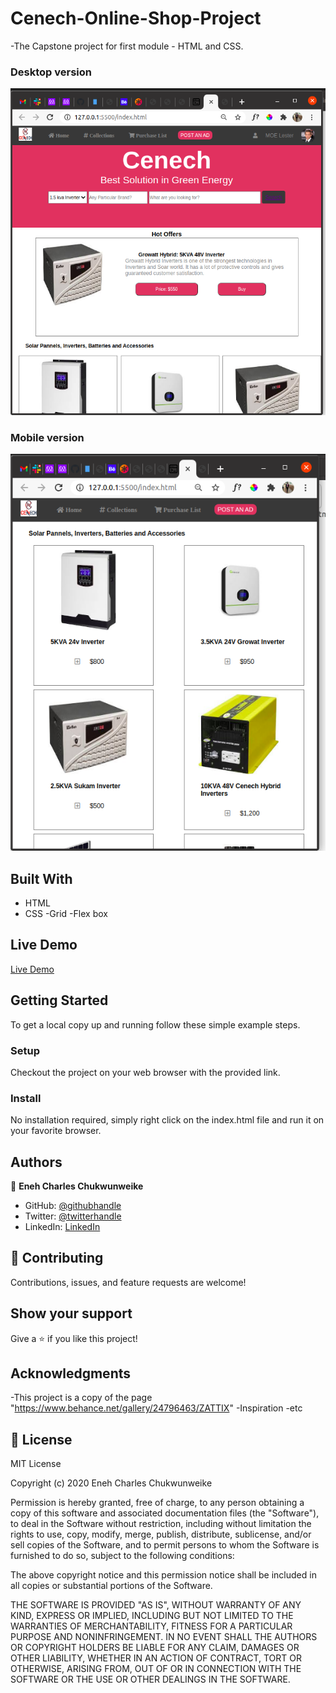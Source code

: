 # Cenech-Online-Shop-Project
-The Capstone project for first module - HTML and CSS.


### Desktop version

![screenshot](https://github.com/charlyeneh/Cenech-Online-Shop-Project/blob/shop-home-page/images/desktop-view.png)

### Mobile version

![screenshot](https://github.com/charlyeneh/Cenech-Online-Shop-Project/blob/shop-home-page/images/mobile-view.png)



## Built With

- HTML
- CSS
    -Grid
    -Flex box

## Live Demo

[Live Demo](https://raw.githack.com/charlyeneh/Cenech-Online-Shop-Project/shop-home-page/index.html)

## Getting Started


To get a local copy up and running follow these simple example steps.


### Setup
Checkout the project on your web browser with the provided link.

### Install
No installation required, simply right click on the index.html file and run it on your favorite browser.

## Authors

👤 **Eneh Charles Chukwunweike**

- GitHub: [@githubhandle](https://github.com/charlyeneh)
- Twitter: [@twitterhandle](https://twitter.com/ProgrammerBaby?s=09)
- LinkedIn: [LinkedIn](https://www.linkedin.com/in/charles-chukwunweike-eneh-5345a2147)

## 🤝 Contributing

Contributions, issues, and feature requests are welcome!

## Show your support

Give a ⭐️ if you like this project!

## Acknowledgments

-This project is a copy of the page "https://www.behance.net/gallery/24796463/ZATTIX"
-Inspiration
-etc

## 📝 License

MIT License

Copyright (c) 2020 Eneh Charles Chukwunweike

Permission is hereby granted, free of charge, to any person obtaining a copy
of this software and associated documentation files (the "Software"), to deal
in the Software without restriction, including without limitation the rights
to use, copy, modify, merge, publish, distribute, sublicense, and/or sell
copies of the Software, and to permit persons to whom the Software is
furnished to do so, subject to the following conditions:

The above copyright notice and this permission notice shall be included in all
copies or substantial portions of the Software.

THE SOFTWARE IS PROVIDED "AS IS", WITHOUT WARRANTY OF ANY KIND, EXPRESS OR
IMPLIED, INCLUDING BUT NOT LIMITED TO THE WARRANTIES OF MERCHANTABILITY,
FITNESS FOR A PARTICULAR PURPOSE AND NONINFRINGEMENT. IN NO EVENT SHALL THE
AUTHORS OR COPYRIGHT HOLDERS BE LIABLE FOR ANY CLAIM, DAMAGES OR OTHER
LIABILITY, WHETHER IN AN ACTION OF CONTRACT, TORT OR OTHERWISE, ARISING FROM,
OUT OF OR IN CONNECTION WITH THE SOFTWARE OR THE USE OR OTHER DEALINGS IN THE
SOFTWARE.
